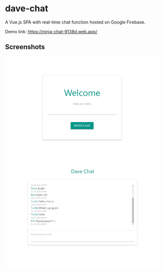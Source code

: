 # dave-chat

A Vue.js SPA with real-time chat function hosted on Google Firebase.

Demo link: https://ninja-chat-9138d.web.app/

## Screenshots

![App snapshot 1](./src/assets/ss1.png)
![App snapshot 2](./src/assets/ss2-1.png)
